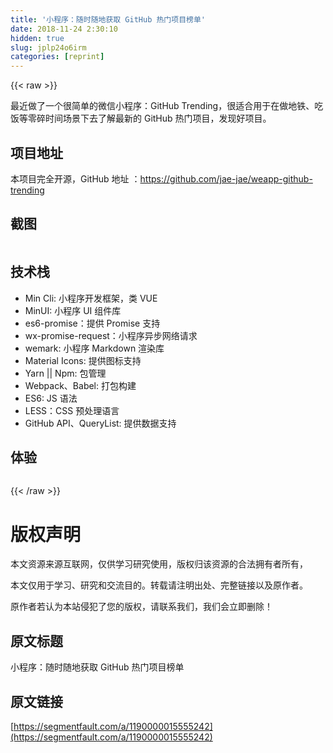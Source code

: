 ```yaml
---
title: '小程序：随时随地获取 GitHub 热门项目榜单' 
date: 2018-11-24 2:30:10
hidden: true
slug: jplp24o6irm
categories: [reprint]
---
```


{{< raw >}}
<p>&#x6700;&#x8FD1;&#x505A;&#x4E86;&#x4E00;&#x4E2A;&#x5F88;&#x7B80;&#x5355;&#x7684;&#x5FAE;&#x4FE1;&#x5C0F;&#x7A0B;&#x5E8F;&#xFF1A;GitHub Trending&#xFF0C;&#x5F88;&#x9002;&#x5408;&#x7528;&#x4E8E;&#x5728;&#x505A;&#x5730;&#x94C1;&#x3001;&#x5403;&#x996D;&#x7B49;&#x96F6;&#x788E;&#x65F6;&#x95F4;&#x573A;&#x666F;&#x4E0B;&#x53BB;&#x4E86;&#x89E3;&#x6700;&#x65B0;&#x7684; GitHub &#x70ED;&#x95E8;&#x9879;&#x76EE;&#xFF0C;&#x53D1;&#x73B0;&#x597D;&#x9879;&#x76EE;&#x3002;</p><h2 id="articleHeader0">&#x9879;&#x76EE;&#x5730;&#x5740;</h2><p>&#x672C;&#x9879;&#x76EE;&#x5B8C;&#x5168;&#x5F00;&#x6E90;&#xFF0C;GitHub &#x5730;&#x5740; &#xFF1A;<a href="https://github.com/jae-jae/weapp-github-trending" rel="nofollow noreferrer" target="_blank">https://github.com/jae-jae/weapp-github-trending</a></p><h2 id="articleHeader1">&#x622A;&#x56FE;</h2><p><span class="img-wrap"><img data-src="/img/remote/1460000015555245?w=690&amp;h=1380" src="https://static.alili.tech/img/remote/1460000015555245?w=690&amp;h=1380" alt="" title="" style="cursor:pointer;display:inline"></span><br><span class="img-wrap"><img data-src="/img/remote/1460000015555246" src="https://static.alili.tech/img/remote/1460000015555246" alt="" title="" style="cursor:pointer;display:inline"></span><br><span class="img-wrap"><img data-src="/img/remote/1460000015555247" src="https://static.alili.tech/img/remote/1460000015555247" alt="" title="" style="cursor:pointer;display:inline"></span></p><h2 id="articleHeader2">&#x6280;&#x672F;&#x6808;</h2><ul><li>Min Cli: &#x5C0F;&#x7A0B;&#x5E8F;&#x5F00;&#x53D1;&#x6846;&#x67B6;&#xFF0C;&#x7C7B; VUE</li><li>MinUI: &#x5C0F;&#x7A0B;&#x5E8F; UI &#x7EC4;&#x4EF6;&#x5E93;</li><li>es6-promise&#xFF1A;&#x63D0;&#x4F9B; Promise &#x652F;&#x6301;</li><li>wx-promise-request&#xFF1A;&#x5C0F;&#x7A0B;&#x5E8F;&#x5F02;&#x6B65;&#x7F51;&#x7EDC;&#x8BF7;&#x6C42;</li><li>wemark: &#x5C0F;&#x7A0B;&#x5E8F; Markdown &#x6E32;&#x67D3;&#x5E93;</li><li>Material Icons: &#x63D0;&#x4F9B;&#x56FE;&#x6807;&#x652F;&#x6301;</li><li>Yarn || Npm: &#x5305;&#x7BA1;&#x7406;</li><li>Webpack&#x3001;Babel: &#x6253;&#x5305;&#x6784;&#x5EFA;</li><li>ES6: JS &#x8BED;&#x6CD5;</li><li>LESS&#xFF1A;CSS &#x9884;&#x5904;&#x7406;&#x8BED;&#x8A00;</li><li>GitHub API&#x3001;QueryList: &#x63D0;&#x4F9B;&#x6570;&#x636E;&#x652F;&#x6301;</li></ul><h2 id="articleHeader3">&#x4F53;&#x9A8C;</h2><p><span class="img-wrap"><img data-src="/img/remote/1460000015555248" src="https://static.alili.tech/img/remote/1460000015555248" alt="" title="" style="cursor:pointer;display:inline"></span></p>
{{< /raw >}}

# 版权声明
本文资源来源互联网，仅供学习研究使用，版权归该资源的合法拥有者所有，

本文仅用于学习、研究和交流目的。转载请注明出处、完整链接以及原作者。

原作者若认为本站侵犯了您的版权，请联系我们，我们会立即删除！

## 原文标题
小程序：随时随地获取 GitHub 热门项目榜单

## 原文链接
[https://segmentfault.com/a/1190000015555242](https://segmentfault.com/a/1190000015555242)

